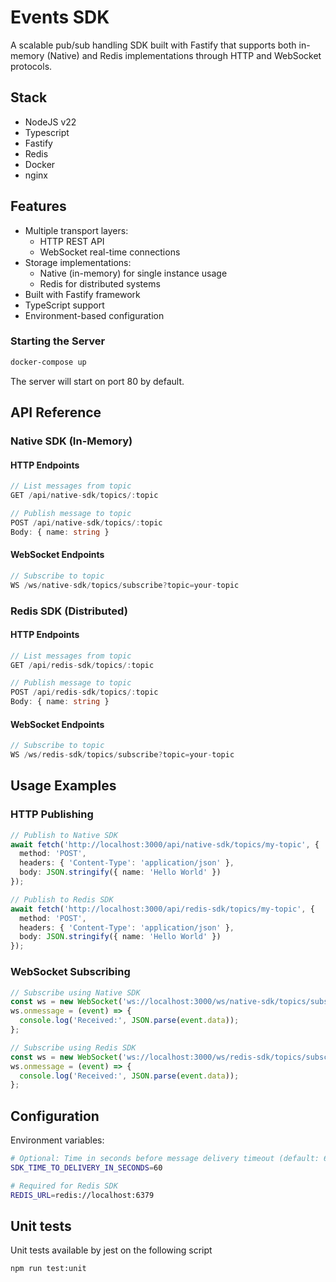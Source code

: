 # Events SDK

A scalable pub/sub handling SDK built with Fastify that supports both in-memory (Native) and Redis implementations through HTTP and WebSocket protocols.

## Stack
- NodeJS v22
- Typescript
- Fastify
- Redis
- Docker
- nginx

## Features

- Multiple transport layers:
  - HTTP REST API
  - WebSocket real-time connections
- Storage implementations:
  - Native (in-memory) for single instance usage
  - Redis for distributed systems
- Built with Fastify framework
- TypeScript support
- Environment-based configuration

### Starting the Server

```bash
docker-compose up
```

The server will start on port 80 by default.

## API Reference

### Native SDK (In-Memory)

#### HTTP Endpoints

```typescript
// List messages from topic
GET /api/native-sdk/topics/:topic

// Publish message to topic
POST /api/native-sdk/topics/:topic
Body: { name: string }
```

#### WebSocket Endpoints

```typescript
// Subscribe to topic
WS /ws/native-sdk/topics/subscribe?topic=your-topic
```

### Redis SDK (Distributed)

#### HTTP Endpoints

```typescript
// List messages from topic
GET /api/redis-sdk/topics/:topic

// Publish message to topic
POST /api/redis-sdk/topics/:topic
Body: { name: string }
```

#### WebSocket Endpoints

```typescript
// Subscribe to topic
WS /ws/redis-sdk/topics/subscribe?topic=your-topic
```

## Usage Examples

### HTTP Publishing

```typescript
// Publish to Native SDK
await fetch('http://localhost:3000/api/native-sdk/topics/my-topic', {
  method: 'POST',
  headers: { 'Content-Type': 'application/json' },
  body: JSON.stringify({ name: 'Hello World' })
});

// Publish to Redis SDK
await fetch('http://localhost:3000/api/redis-sdk/topics/my-topic', {
  method: 'POST',
  headers: { 'Content-Type': 'application/json' },
  body: JSON.stringify({ name: 'Hello World' })
});
```

### WebSocket Subscribing

```typescript
// Subscribe using Native SDK
const ws = new WebSocket('ws://localhost:3000/ws/native-sdk/topics/subscribe?topic=my-topic');
ws.onmessage = (event) => {
  console.log('Received:', JSON.parse(event.data));
};

// Subscribe using Redis SDK
const ws = new WebSocket('ws://localhost:3000/ws/redis-sdk/topics/subscribe?topic=my-topic');
ws.onmessage = (event) => {
  console.log('Received:', JSON.parse(event.data));
};
```

## Configuration

Environment variables:

```bash
# Optional: Time in seconds before message delivery timeout (default: 60)
SDK_TIME_TO_DELIVERY_IN_SECONDS=60

# Required for Redis SDK
REDIS_URL=redis://localhost:6379
```

## Unit tests

Unit tests available by jest on the following script

```bash
npm run test:unit
```
